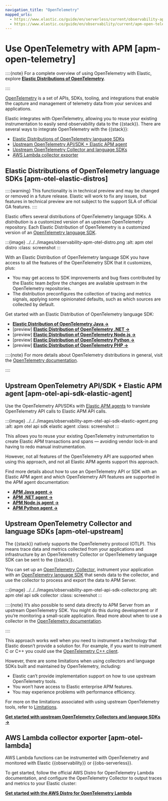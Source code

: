 ```yaml
---
navigation_title: "OpenTelemetry"
mapped_urls:
  - https://www.elastic.co/guide/en/serverless/current/observability-apm-agents-opentelemetry.html
  - https://www.elastic.co/guide/en/observability/current/apm-open-telemetry.html
---
```


# Use OpenTelemetry with APM [apm-open-telemetry]


::::{note}
For a complete overview of using OpenTelemetry with Elastic, explore [**Elastic Distributions of OpenTelemetry**](https://github.com/elastic/opentelemetry).

::::


[OpenTelemetry](https://opentelemetry.io/docs/concepts/what-is-opentelemetry/) is a set of APIs, SDKs, tooling, and integrations that enable the capture and management of telemetry data from your services and applications.

Elastic integrates with OpenTelemetry, allowing you to reuse your existing instrumentation to easily send observability data to the {{stack}}. There are several ways to integrate OpenTelemetry with the {{stack}}:

* [Elastic Distributions of OpenTelemetry language SDKs](../../../solutions/observability/apps/use-opentelemetry-with-apm.md#apm-otel-elastic-distros)
* [Upstream OpenTelemetry API/SDK + Elastic APM agent](../../../solutions/observability/apps/use-opentelemetry-with-apm.md#apm-otel-api-sdk-elastic-agent)
* [Upstream OpenTelemetry Collector and language SDKs](../../../solutions/observability/apps/use-opentelemetry-with-apm.md#apm-otel-upstream)
* [AWS Lambda collector exporter](../../../solutions/observability/apps/use-opentelemetry-with-apm.md#apm-otel-lambda)


## Elastic Distributions of OpenTelemetry language SDKs [apm-otel-elastic-distros]

::::{warning}
This functionality is in technical preview and may be changed or removed in a future release. Elastic will work to fix any issues, but features in technical preview are not subject to the support SLA of official GA features.
::::


Elastic offers several distributions of OpenTelemetry language SDKs. A *distribution* is a customized version of an upstream OpenTelemetry repository. Each Elastic Distribution of OpenTelemetry is a customized version of an [OpenTelemetry language SDK](https://opentelemetry.io/docs/languages/).

:::{image} ../../../images/observability-apm-otel-distro.png
:alt: apm otel distro
:class: screenshot
:::

With an Elastic Distribution of OpenTelemetry language SDK you have access to all the features of the OpenTelemetry SDK that it customizes, plus:

* You may get access to SDK improvements and bug fixes contributed by the Elastic team *before* the changes are available upstream in the OpenTelemetry repositories.
* The distribution preconfigures the collection of tracing and metrics signals, applying some opinionated defaults, such as which sources are collected by default.

Get started with an Elastic Distribution of OpenTelemetry language SDK:

* [**Elastic Distribution of OpenTelemetry Java →**](https://github.com/elastic/elastic-otel-java)
* [preview] [**Elastic Distribution of OpenTelemetry .NET →**](https://github.com/elastic/elastic-otel-dotnet)
* [preview] [**Elastic Distribution of OpenTelemetry Node.js →**](https://github.com/elastic/elastic-otel-node)
* [preview] [**Elastic Distribution of OpenTelemetry Python →**](https://github.com/elastic/elastic-otel-python)
* [preview] [**Elastic Distribution of OpenTelemetry PHP →**](https://github.com/elastic/elastic-otel-php)

::::{note}
For more details about OpenTelemetry distributions in general, visit the [OpenTelemetry documentation](https://opentelemetry.io/docs/concepts/distributions).

::::


## Upstream OpenTelemetry API/SDK + Elastic APM agent [apm-otel-api-sdk-elastic-agent]

Use the OpenTelemetry API/SDKs with [Elastic APM agents](../../../solutions/observability/apps/fleet-managed-apm-server.md#_step_3_install_apm_agents) to translate OpenTelemetry API calls to Elastic APM API calls.

:::{image} ../../../images/observability-apm-otel-api-sdk-elastic-agent.png
:alt: apm otel api sdk elastic agent
:class: screenshot
:::

This allows you to reuse your existing OpenTelemetry instrumentation to create Elastic APM transactions and spans — ​avoiding vendor lock-in and having to redo manual instrumentation.

However, not all features of the OpenTelemetry API are supported when using this approach, and not all Elastic APM agents support this approach.

Find more details about how to use an OpenTelemetry API or SDK with an Elastic APM agent and which OpenTelemetry API features are supported in the APM agent documentation:

* [**APM Java agent →**](asciidocalypse://docs/apm-agent-java/docs/reference/ingestion-tools/apm-agent-java/opentelemetry-bridge.md)
* [**APM .NET agent →**](asciidocalypse://docs/apm-agent-dotnet/docs/reference/ingestion-tools/apm-agent-dotnet/opentelemetry-bridge.md)
* [**APM Node.js agent →**](asciidocalypse://docs/apm-agent-nodejs/docs/reference/ingestion-tools/apm-agent-nodejs/opentelemetry-bridge.md)
* [**APM Python agent →**](asciidocalypse://docs/apm-agent-python/docs/reference/ingestion-tools/apm-agent-python/opentelemetry-api-bridge.md)


## Upstream OpenTelemetry Collector and language SDKs [apm-otel-upstream]

The {{stack}} natively supports the OpenTelemetry protocol (OTLP). This means trace data and metrics collected from your applications and infrastructure by an OpenTelemetry Collector or OpenTelemetry language SDK can be sent to the {{stack}}.

You can set up an [OpenTelemetry Collector](https://opentelemetry.io/docs/collector/), instrument your application with an [OpenTelemetry language SDK](https://opentelemetry.io/docs/languages/) that sends data to the collector, and use the collector to process and export the data to APM Server.

:::{image} ../../../images/observability-apm-otel-api-sdk-collector.png
:alt: apm otel api sdk collector
:class: screenshot
:::

::::{note}
It’s also possible to send data directly to APM Server from an upstream OpenTelemetry SDK. You might do this during development or if you’re monitoring a small-scale application. Read more about when to use a collector in the [OpenTelemetry documentation](https://opentelemetry.io/docs/collector/#when-to-use-a-collector).

::::


This approach works well when you need to instrument a technology that Elastic doesn’t provide a solution for. For example, if you want to instrument C or C++ you could use the [OpenTelemetry C++ client](https://github.com/open-telemetry/opentelemetry-cpp).

However, there are some limitations when using collectors and language SDKs built and maintained by OpenTelemetry, including:

* Elastic can’t provide implementation support on how to use upstream OpenTelemetry tools.
* You won’t have access to Elastic enterprise APM features.
* You may experience problems with performance efficiency.

For more on the limitations associated with using upstream OpenTelemetry tools, refer to [Limitations](../../../solutions/observability/apps/limitations.md).

[**Get started with upstream OpenTelemetry Collectors and language SDKs →**](../../../solutions/observability/apps/upstream-opentelemetry-collectors-language-sdks.md)


## AWS Lambda collector exporter [apm-otel-lambda]

AWS Lambda functions can be instrumented with OpenTelemetry and monitored with Elastic {{observability}} or {{obs-serverless}}.

To get started, follow the official AWS Distro for OpenTelemetry Lambda documentation, and configure the OpenTelemetry Collector to output traces and metrics to your Elastic cluster:

[**Get started with the AWS Distro for OpenTelemetry Lambda**](https://aws-otel.github.io/docs/getting-started/lambda)